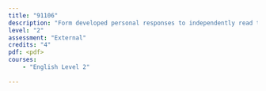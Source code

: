 ```yaml
---
title: "91106"
description: "Form developed personal responses to independently read texts, supported by evidence"
level: "2"
assessment: "External"
credits: "4"
pdf: <pdf>
courses:
    - "English Level 2"
    
---
```

